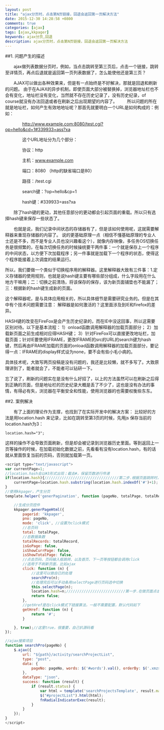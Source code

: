 ```yaml
---
layout: post
title: "ajax分页时，点击第N页链接，回退会返回第一页解决方法"
date: 2015-12-30 14:28:58 +0800
comments: true
categories: [ajax]
tags: [ajax,kkpager]
keywords: ajax分页,回退
description: ajax分页时，点击第N页链接，回退会返回第一页解决方法
---
```

##1. 问题产生的描述

　　ajax做列表数据分页时，例如，当点击跳转至第三页后，点击一个链接，跳转至详情页，再点后退就是返回第一页列表数据了，怎么能使他还是第三页？

<!--more-->

　　AJAX可以做出各种效果来，但是有一点始终是不好解决，那就是回退和刷新的问题。
由于在AJAX的异步机制，即使页面大部分被替换掉，浏览器地址栏也不会有变化，地址栏没有变化，当然就不存在历史记录了，没有历史纪录，of course就没有办法回退或者在刷新之后出现期望的内容了。
　　所以问题的所在就是地址栏，如何产生有效地地址呢？那首先就要明白一个URL是如何构成的：例如：

　　　　http://www.example.com:8080/test.cgi?op=hello&cd=1#339933=ass?xa

　　　　这个URL地址分为几个部分：

　　　　协议：http

　　　　主机：www.example.com

　　　　端口：8080 （http的缺省端口是80）

　　　　路径：/test.cgi

　　　　search键：?op=hello&cp=1

　　　　hash键：#339933=ass?xa

　　除了hash键的更动，其他任意部分的更动都会引起页面的重载。所以只有选择hash键来保存一些状态了。

　　也就是说，我们记录中间状态的存储器有了，但是该如何使用呢，这就需要解释器来重现存储器的内容了。
说的更基础原理一点（相信不懂基础原理的专业人士还是不多，而不是专业人员也没兴趣看这个），就像内存映像，多任务OS切换任务是很频繁的，在每次切换任务的时候操统要干两件事：一个就是保存上一个程序的中间状态，以方便下次加载程序；另一件事就是加载下一个程序的状态，使得这个程序能接着上次调度的结果运行。

所以，我们要做一个类似于切换程序用的解释器。这里解释器大致有三件事：1.定义存储器的使用规则，也就是说hash键主要有哪些部分组成，什么字段用在什么地方干嘛用；二：切换之前清场，将该保存的保存，该为新页面铺垫也不能漏了；三：根据新的hash键生成新的页面。

这个解释器呢，是与具体应用相关的，所以具体细节是需要研究业务的。但是在其中有个技术问题需要注意：
解释器是如何激活的？这里面涉及到IE和firefox的差异。

HASH键的改变在FireFox是会产生历史纪录的，而在IE中没这回事，所以这需要区别对待。以下是基本流程：
1）onload函数调用解释器的加载页面部分；
2）加载新页面之前生成相对应得HASH键；
3）针对FireFox可以直接更改地址栏，加载页面；针对IE要使用IFRAME，更改IFRAME的src的URL的search键为hash键，然后再由IFRAME加载的页面的onload函数调用解释器的加载页面部分，要记得一点：IFRAME的display样式设为none，要不会有些小毛小病的。

具体技术呢，大致写两页投稿是没有问题的，我还是比较懒，就不多写了。大致原理讲到了，能者就会了，不能者可以钻研一下。

忘了说了，刷新的问题实在是没有什么好招了，以上的方法虽然可以在刷新之后得到正确的页面，但是地址栏的历史纪录大概是丢了不少了，这也是没有办法的事情，有得必有失，浏览器在平衡安全和性能，使用浏览器的也需要权衡些东东。

##2. 案例解决

　　有了上面的理论作为支撑，也找到了在实际开发中的解决方案： 比较好的方法是用location.hash 来记录，比如在跳转至第3页的时候，先用js 保存当前的location.hash为3：

    location.hash="3"; 

这样的操作不会导致页面刷新，但是却会被记录到浏览器历史里面。等到返回上一页等操作的时候，在加载初始化数据之前，先看看有没有location.hash，有的话就从里面恢复当前的页码，否则就加载第一页。

```javascript
<script type="text/javascript">
var currentPage=1; 
//location.hash会以#3形式出现；截去#，保留页数进行传递
if(location.hash){//////////////////////////////////第二步.根据页面跳转时，存在于location.hash记录的页码进行调用ajax
    currentPage=location.hash.substring(location.hash.indexOf('#')+1);
}
//使用kkpager，产生分页
template.helper('generPagination', function (pageNo, totalPage, totalRecord) {

    //生成分页控件
    kkpager.generPageHtml({
        pagerid: 'kkpager',
        pno: pageNo,
        mode: 'click', //设置为click模式
        //总页码
        total: totalPage,
        //总数据条数
        totalRecords: totalRecord,
        isGoPage: false,
        isShowCurrPage: false,
        isShowTotalPage: false,
        //点击页码、页码输入框跳转、以及首页、下一页等按钮都会调用click
        //适用于不刷新页面，比如ajax
        click: function (n) {
            //这里可以做自已的处理
            searchPro(n);
            //处理完后可以手动条用selectPage进行页码选中切换
            this.selectPage(n);
            location.hash=n;///////////////////////////第一步.在做页面点击跳转的时候，记录当前的页码
            return false;
        },
        //getHref是在click模式下链接算法，一般不需要配置，默认代码如下
        getHref: function (n) {
            return '#';
        }

    }, true);//这里true，很重要，自己扒源码看
});

//ajax搜索项目
function searchPro(pageNo) {
    $.ajax({
        url: "${path}/activity/searchProjectList",
        type: "post",
        data: {
            pageNo: pageNo, words: $('#words').val(), orderBy: $('.xmzs .p-top ul .selectblue').attr('orderBy')
        },
        dataType: "json",
        success: function (result) {
            if (result.status) {
                var html = template('searchProjectsTemplate', result.mapRet);
                $("#projectList").html(html);
                fnRadialIndicatorExec(result);
            }
        }
    });
}
</script>
```
